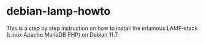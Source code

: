 # debian-lamp-howto

This is a step by step instruction on how to install the infamous LAMP-stack (Linux Apache MariaDB PHP) on Debian 11.7.

